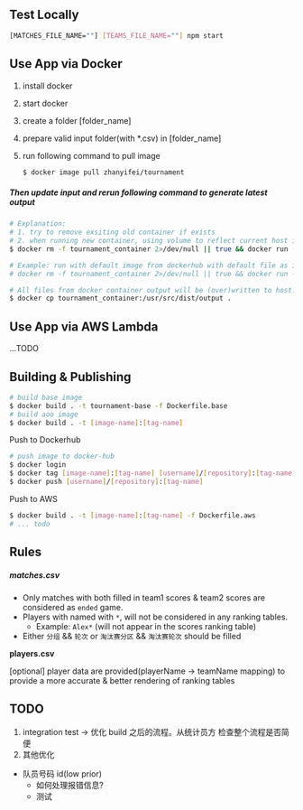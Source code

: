## Test Locally

```bash
[MATCHES_FILE_NAME=""] [TEAMS_FILE_NAME=""] npm start
```

## Use App via Docker

1. install docker

2. start docker

3. create a folder [folder_name]

4. prepare valid input folder(with \*.csv) in [folder_name]

5. run following command to pull image

   ```bash
   $ docker image pull zhanyifei/tournament
   ```

##### Then update input and rerun following command to generate latest output

```bash
# Explanation:
# 1. try to remove exsiting old container if exists
# 2. when running new container, using volume to reflect current host input to docker container input folder
$ docker rm -f tournament_container 2>/dev/null || true && docker run -v ./input:/usr/src/dist/input [-e MATCHES_FILE_NAME=""] [-e TEAMS_FILE_NAME=""] [-e PLAYERS_FILE_NAME=""] --name tournament_container [IMAGE_NAME]

# Example: run with default image from dockerhub with default file as inputs
# docker rm -f tournament_container 2>/dev/null || true && docker run -v ./input:/usr/src/dist/input --name tournament_container zhanyifei/tournament

# All files from docker container output will be (over)written to host:output in current directory
$ docker cp tournament_container:/usr/src/dist/output .
```

## Use App via AWS Lambda

...TODO

## Building & Publishing

```bash
# build base image
$ docker build . -t tournament-base -f Dockerfile.base
# build aoo image
$ docker build . -t [image-name]:[tag-name]
```

Push to Dockerhub

```bash
# push image to docker-hub
$ docker login
$ docker tag [image-name]:[tag-name] [username]/[repository]:[tag-name]
$ docker push [username]/[repository]:[tag-name]
```

Push to AWS

```bash
$ docker build . -t [image-name]:[tag-name] -f Dockerfile.aws
# ... todo
```

## Rules

##### matches.csv

- Only matches with both filled in team1 scores & team2 scores are considered as `ended` game.
- Players with named with `*`, will not be considered in any ranking tables.
  - Example: `Alex*` (will not appear in the scores ranking table)
- Either `分组` && `轮次` or `淘汰赛分区` && `淘汰赛轮次` should be filled

**players.csv**

[optional] player data are provided(playerName -> teamName mapping) to provide a more accurate & better rendering of ranking tables

## TODO

1. integration test -> 优化 build 之后的流程。从统计员方 检查整个流程是否简便
2. 其他优化

- 队员号码 id(low prior)
  - 如何处理报错信息?
  - 测试
